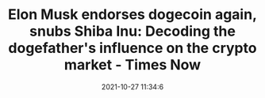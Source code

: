 ---
"title": "Elon Musk endorses dogecoin again, snubs Shiba Inu: Decoding the dogefather's influence on the crypto market - Times Now"
"date": "2021-10-27 11:34:6"
"feed_name": "GOOGLENEWSMINING"
"feed_website": "https://news.google.com/search?q=mining%2Bincident&hl=en-US&gl=US&ceid=US:en"
"feed_rss": "https://news.google.com/rss/search?q=mining%2Bincident&hl=en-US&gl=US&ceid=US:en"
"link": "https://www.timesnownews.com/cryptonow/article/elon-musk-endorses-dogecoin-again-snubs-shiba-inu-decoding-the-dogefathers-influence-on-the-crypto-market/827098"
"source": "{'href': 'https://www.timesnownews.com', 'title': 'Times Now'}"
"file": "_posts/2021-1-1-7eec420ca48164f79fa4251eb920fcff2738a351.md"
"accident": "0"
"drilling": "0"
"dead": "0"
"injured": "0"
"arrested": "0"
"place": "unknown place"
"where": "unknown site"
"causes": "unknown"
"place_uri": "unknown place"
---